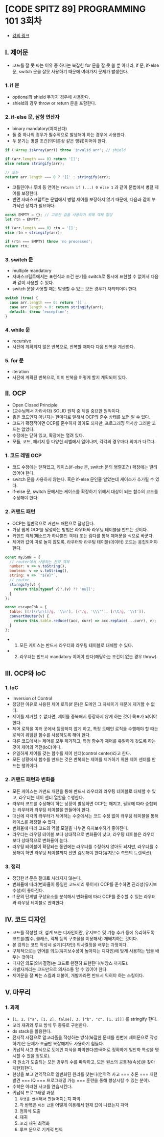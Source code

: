# [CODE SPITZ 89] PROGRAMMING 101 3회차

- [강의 링크][link]

[link]: https://www.youtube.com/watch?v=v5Dl1C-5uRY

## I. 제어문

- 코드를 잘 못 짜는 이유 중 하나는 복잡한 for 문을 잘 못 쓸 뿐 아니라, if 문, if-else 문, switch 문을 잘못 사용하기 때문에 여러가지 문제가 발생한다.

### 1. if 문
- optional와 shield 두가지 경우에 사용한다.
- shield의 경우 throw or return 문을 포함한다.

### 2. if-else 문, 삼항 연산자
- binary mandatory(이지선다)
- 둘 중 하나의 경우가 필수적으로 발생해야 하는 경우에 사용한다.
- 두 분기는 병렬 조건(의미론상 같은 행위)이어야 한다.
```js
if (!Array.isArray(arr)) throw 'invalid arr'; // shield

if (arr.length === 0) return '[]';
else return stringify(arr);

// 또는
return arr.length === 0 ? '[]' : stringify(arr);
```
- 코틀린이나 루비 등 언어는 `return if (...) 0 else 1` 과 같이 문법에서 병렬 제어를 보장한다.
- 반면 자바스크립트는 문법에서 병렬 제어를 보장하지 않기 때문에, 다음과 같이 부가적인 장치가 필요하다.
```js
const EMPTY = {}; // 고유한 값을 사용하기 위해 객체 할당
let rtn = EMPTY;

if (arr.length === 0) rtn = '[]';
else rtn = stringify(arr);

if (rtn === EMPTY) throw 'no processed';
return rtn;
```

### 3. switch 문
- multiple mandatory
- 자바스크립트에서는 표현식과 조건 분기를 switch로 동시에 표현할 수 없어서 다음과 같이 사용할 수 있다.
- switch 문을 사용할 때는 발생할 수 있는 모든 경우가 처리되어야 한다.
```js
switch (true) {
  case arr.length === 0: return '[]';
  case arr.length > 0: return stringify(arr);
  default: throw 'exception';
}
```

### 4. while 문
- recursive
- 사전에 계획되지 않은 반복으로, 반복할 때마다 다음 반복을 계산한다.

### 5. for 문
- iteration
- 사전에 계획된 반복으로, 이미 반복을 어떻게 할지 계획되어 있다.

## II. OCP

- Open Closed Principle
- (교수님께서 가라사대) SOLID 원칙 중 제일 중요한 원칙이다.
- 좋은 코드인지 아닌지는 한마디로 말해서 OCP의 준수 상태를 보면 알 수 있다.
- 코드가 확정적이면 OCP를 준수하지 않아도 되자만, 프로그래밍 역사상 그러한 코드는 없었다.
- 수정에는 닫혀 있고, 확장에는 열려 있다.
- 모듈, 코드, 패키지 등 다양한 레벨에서 일어나며, 각각의 경우마다 의미가 다르다.

### 1. 코드 레벨 OCP
- 코드 수정에는 닫혀있고, 케이스(if-else 문, switch 문의 병렬조건) 확장에는 열려있어야 한다.
- switch 문을 사용하지 않는다. 혹은 if-else 문인줄 알았는데 케이스가 추가될 수 있다.
- if-else 문, switch 문에서는 케이스를 확장하기 위해서 대상이 되는 함수의 코드를 수정해야 한다.

### 2. 커맨드 패턴
- OCP는 일반적으로 커맨드 패턴으로 달성된다.
- 가장 쉽게 OCP를 달성하는 방법은 라우터와 라우팅 테이블을 만드는 것이다.
- 커맨드 객체(메소드가 하나뿐인 객체) 또는 람다를 통해 제어문을 식으로 바꾼다.
- 제어와 값이 따로 놀지 않도록, 라우터와 라우팅 테이블(데이터) 코드는 응집되어야 한다.
```js
const myJSON = {
  // router에서 사용하는 전략 객체
  number: v => v.toString(),
  boolean: v => v.toString(),
  string: v => `"${v}"`,
  // router
  stirngify(v) {
    return this[typeof v]?.(v) ?? 'null';
  }
};

const escapeChk = {
  table: [[/[\r\n\l]/g, '\\n'], [/"/g, '\\\"'], [/\t/g, '\\t']],
  convertRouter(v) {
    return this.table.reduce((acc, curr) => acc.replace(...curr), v);
  }
};
```
- 1. 모든 케이스는 반드시 라우터와 라우팅 테이블로 대체할 수 있다.
- 2. 라우터는 반드시 mandatory 이어야 한다(해당하는 조건이 없는 경우 throw).

## III. OCP와 IoC

### 1. IoC
- Inversion of Control
- 정당한 이유로 사용된 제어 로직(if 문)은 도메인 그 자체이기 때문에 제거할 수 없다.
- 제어를 제거할 수 없다면, 제어를 중복해서 등장하지 않게 하는 것이 목표가 되어야 한다.
- 제어 로직을 여러 곳에서 등장하지 않게 하고, 특정 도메인 로직을 수행해야 할 때는 로직이 위임된 함수를 사용하도록 해야 한다. 
- 다른 코드에서는 제어를 모두 제거하고, 특정 함수가 제어를 유일하게 갖도록 하는 것이 제어의 역전(IoC)이다.
- 유일하게 제어를 갖는 함수를 제어 센터(control center)라고 한다.
- 모든 상황에서 함수를 만드는 것은 반복되는 제어를 제거하기 위한 제어 센터를 만드는 행위이다.

### 2. 커맨드 패턴과 변화율
- 모든 케이스는 커맨드 패턴을 통해 반드시 라우터와 라우팅 테이블로 대체할 수 있고, 라우터는 제어 센터 열할을 수행한다.
- 라우터 코드를 수정해야 하는 상황이 발생하면 OCP는 깨지고, 필요에 따라 중첩되는 라우터와 라우팅 테이블을 만들어야 한다.
- 대신에 각각의 라우터가 제어하는 수준에서는 코드 수정 없이 라우팅 테이블을 통해 케이스를 확장할 수 있다.
- 변화율에 따라 코드의 역할 모델을 나누면 유지보수하기 좋아진다.
- 라우터는 라우팅 테이블 보다 상대적으로 변화율이 낮고, 라우팅 테이블은 라우터 보다 상대적으로 변화율이 높다.
- 라우팅 테이블이 확장되는 동안에는 라우터를 수정하지 않아도 되지만, 라우터를 수정해야 하면 라우팅 테이블까지 전면 검토해야 한다(유지보수 측면의 트랜잭션).

### 3. 정리
- 정당한 if 문은 절대로 사라지지 않는다.
- 변화율에 따라(변화율이 동일한 코드끼리 묶어서) OCP를 준수하면 관리성(유지보수성)이 좋아진다.
- if 문의 단계별 구성요소를 분석해서 변화율에 따라 OCP를 준수할 수 있는 라우터와 라우팅 테이블로 번역한다.

## IV. 코드 디자인

- 코드를 작성할 때, 설계 또는 디자인이란, 유지보수 및 기능 추가 등에 유리하도록 코드를(함수, 클래스, 객체 등의 구조물을 이용해서) 재배치하는 것이다.
- 본 강의는 코드 작성시 설계(디자인) 의사결정을 배우는 과정이다.
- 구체적으로는 언어를 의도(유지보수성이 높아지는 디자인)에 맞게 사용하는 법을 배우는 것이다.
- 디자인 의도(의사결정)는 코드로 완전히 표현된다(뉘앙스 까지도).
- 개발자끼리는 코드만으로 의사소통 할 수 있어야 한다.
- 제어문을 잘 짜는 스킬과 더불어, 개발자라면 반드시 익혀야 하는 스킬이다.

## V. 마무리

### 1. 과제
- `[1, 2, ["a", [1, 2], false], 3, ["b", "c", [1, 2]]]` 를 stringify 한다.
- 꼬리 재귀와 루프 방식 두 종류로 구현한다.
- ds stack을 활용한다.
- 전지적 시점으로 알고리즘을 작성하는 방식(복잡한 문제를 한번에 제어문으로 작성하기)은 문제가 조금만 복잡해져도 사용하기 힘들다.
- 귀납적 사고 방식으로 도메인 지식을 파악한다(한국어로 정확하게 일반화 특성을 명시할 수 있을 정도로).
- 각 원소가 도출되는 모든 경우의 수를 파악하고, 모든 원소의 공통점(속성)을 찾아 패턴화한다.
- 현상을 보고 연역적으로 일반화된 원리를 찾는다(연역적 사고 === 추론 === 패턴 발견 === IQ === 프로그래밍 가능 === 훈련을 통해 향상시킬 수 있는 분야).
- 수학은 이러한 사고를 연습시킨다.
- 귀납적 프로그래밍 과정
  1. `무엇을 반복`해서 만들어지는지 파악
  2. 각 반복은 `이전 값`을 어떻게 이용해서 현재 값이 나왔는지 파악
  3. 점화식 도출
  4. 재귀
  5. 꼬리 재귀 최적화
  6. 루프 문으로 기계적 번역
